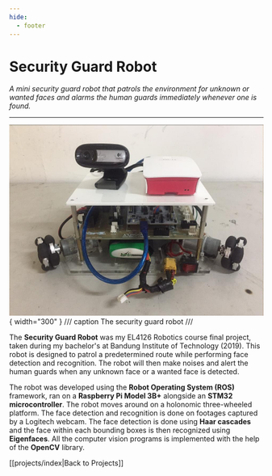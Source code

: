 ```yaml
---
hide:
  - footer
---
```


# Security Guard Robot

*A mini security guard robot that patrols the environment for unknown or wanted faces and alarms the human guards immediately whenever one is found.*

---

![](../resources/projects/guard/guard-robot.png){ width="300" }
/// caption
The security guard robot
///

The **Security Guard Robot** was my EL4126 Robotics course final project, taken during my bachelor's at Bandung Institute of Technology (2019). This robot is designed to patrol a predetermined route while performing face detection and recognition. The robot will then make noises and alert the human guards when any unknown face or a wanted face is detected.

The robot was developed using the **Robot Operating System (ROS)** framework, ran on a **Raspberry Pi Model 3B+** alongside an **STM32 microcontroller**. The robot moves around on a holonomic three-wheeled platform. The face detection and recognition is done on footages captured by a Logitech webcam. The face detection is done using **Haar cascades** and the face within each bounding boxes is then recognized using **Eigenfaces**. All the computer vision programs is implemented with the help of the **OpenCV** library.


[[projects/index|Back to Projects]]